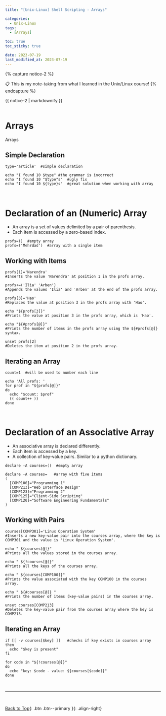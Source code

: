 ```yaml
---
title: "[Unix-Linux] Shell Scripting - Arrays"

categories:
  - Unix-Linux
tags:
  - [Arrays]

toc: true
toc_sticky: true

date: 2023-07-19
last_modified_at: 2023-07-19
---
```


<!-- {% capture notice-2 %}

📋 This is my note-taking from what I learned in the Unix/Linux Tutorial!

- Reference link: <https://www.tutorialspoint.com/unix/index.htm>
  {% endcapture %}

<div class="notice--danger">{{ notice-2 | markdownify }}</div> -->

{% capture notice-2 %}

📋 This is my note-taking from what I learned in the Unix/Linux course!
{% endcapture %}

<div class="notice--danger">{{ notice-2 | markdownify }}</div>

<!-- 📋 This is my note-taking from what I learned in the UNIX/LINUX Tutorial!
{: .notice--danger} -->

<br>

# Arrays

Arrays

## Simple Declaration

```
type='article'  #simple declaration

echo "I found 10 $type" #the grammar is incorrect
echo "I found 10 "$type"s"  #ugly fix
echo "I found 10 ${type}s"  #great solution when working with array
```

<br>

# Declaration of an (Numeric) Array

- An array is a set of values delimited by a pair of parenthesis.
- Each item is accessed by a zero-based index.

```
profs=()  #empty array
profs=('Mehrdad')  #array with a single item
```

## Working with Items

```
profs[1]='Narendra'
#Inserts the value 'Narendra' at position 1 in the profs array.

profs+=('Ilia' 'Arben')
#Appends the values 'Ilia' and 'Arben' at the end of the profs array.

profs[3]='Hao'
#Replaces the value at position 3 in the profs array with 'Hao'.

echo "${profs[3]}"
#Prints the value at position 3 in the profs array, which is 'Hao'.

echo "${#profs[@]}"
#Prints the number of items in the profs array using the ${#profs[@]} syntax.

unset profs[2]
#Deletes the item at position 2 in the profs array.
```

## Iterating an Array

```
count=1  #will be used to number each line

echo 'All profs: '
for prof in "${profs[@]}"
do
  echo "$count: $prof"
  (( count++ ))
done
```

<br>

# Declaration of an Associative Array

- An associative array is declared differently.
- Each item is accessed by a key.
- A collection of key-value pairs. Similar to a python dictionary.

```
declare -A courses=()  #empty array

declare -A courses=   #array with five items
(
  [COMP100]="Programming 1"
  [COMP213]="Web Interface Design"
  [COMP123]="Programming 2"
  [COMP125]="Client-Side Scripting"
  [COMP120]="Software Engineering Fundamentals"
)
```

## Working with Pairs

```
courses[COMP301]='Linux Operation System'
#Inserts a new key-value pair into the courses array, where the key is COMP301 and the value is 'Linux Operation System'.

echo " ${courses[@]}"
#Prints all the values stored in the courses array.

echo " ${!courses[@]}"
#Prints all the keys of the courses array.

echo " ${courses[COMP100]}"
#Prints the value associated with the key COMP100 in the courses array.

echo " ${#courses[@]} "
#Prints the number of items (key-value pairs) in the courses array.

unset courses[COMP213]
#Deletes the key-value pair from the courses array where the key is COMP213.
```

## Iterating an Array

```
if [[ -v courses[$key] ]]   #checks if key exists in courses array
then
  echo "$key is present"
fi

for code in "${!courses[@]}"
do
  echo "key: $code - value: ${courses[$code]}"
done
```

<br>

---

<br>

[Back to Top](#){: .btn .btn--primary }{: .align-right}
